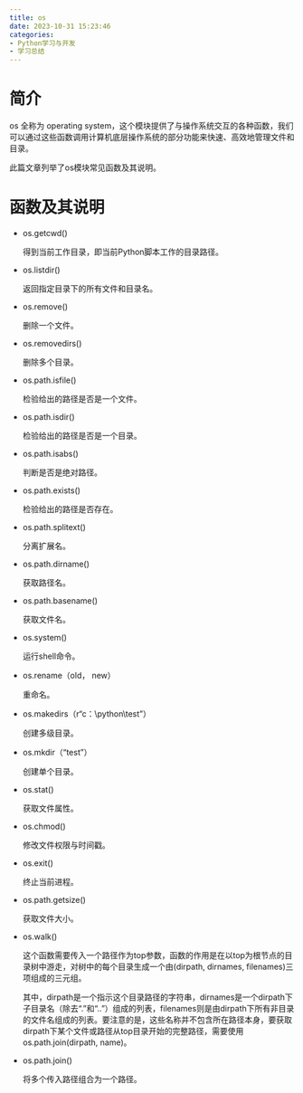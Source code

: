 ```yaml
---
title: os
date: 2023-10-31 15:23:46
categories:
- Python学习与开发
- 学习总结
---
```



# 简介

os 全称为 operating system，这个模块提供了与操作系统交互的各种函数，我们可以通过这些函数调用计算机底层操作系统的部分功能来快速、高效地管理文件和目录。

此篇文章列举了os模块常见函数及其说明。

# 函数及其说明

* os.getcwd()

    得到当前工作目录，即当前Python脚本工作的目录路径。

* os.listdir()

    返回指定目录下的所有文件和目录名。

* os.remove()

    删除一个文件。

* os.removedirs()

    删除多个目录。

* os.path.isfile()

    检验给出的路径是否是一个文件。

* os.path.isdir()

    检验给出的路径是否是一个目录。

* os.path.isabs()

    判断是否是绝对路径。

* os.path.exists()

    检验给出的路径是否存在。

* os.path.splitext()

    分离扩展名。

* os.path.dirname()

    获取路径名。

* os.path.basename()

    获取文件名。

* os.system()

    运行shell命令。

* os.rename（old， new）

    重命名。

* os.makedirs（r“c：\python\test”）

    创建多级目录。

* os.mkdir（“test”）

    创建单个目录。

* os.stat()

    获取文件属性。

* os.chmod()

    修改文件权限与时间戳。

* os.exit()

    终止当前进程。

* os.path.getsize()

    获取文件大小。

* os.walk()

    这个函数需要传入一个路径作为top参数，函数的作用是在以top为根节点的目录树中游走，对树中的每个目录生成一个由(dirpath, dirnames, filenames)三项组成的三元组。

    其中，dirpath是一个指示这个目录路径的字符串，dirnames是一个dirpath下子目录名（除去“.”和“..”）组成的列表，filenames则是由dirpath下所有非目录的文件名组成的列表。要注意的是，这些名称并不包含所在路径本身，要获取dirpath下某个文件或路径从top目录开始的完整路径，需要使用os.path.join(dirpath, name)。

* os.path.join()

    将多个传入路径组合为一个路径。